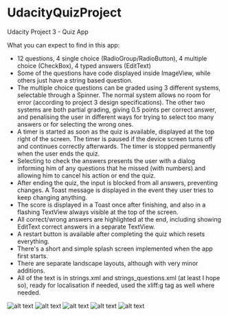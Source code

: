 # UdacityQuizProject
Udacity Project 3 - Quiz App

What you can expect to find in this app:
- 12 questions, 4 single choice (RadioGroup/RadioButton), 4 multiple choice (CheckBox), 4 typed answers (EditText)
- Some of the questions have code displayed inside ImageView, while others just have a string based question.
- The multiple choice questions can be graded using 3 different systems, selectable through a Spinner. The normal system allows no room for error (according to project 3 design specifications). The other two systems are both partial grading, giving 0.5 points per correct answer, and penalising the user in different ways for trying to select too many answers or for selecting the wrong ones.
- A timer is started as soon as the quiz is available, displayed at the top right of the screen. The timer is paused if the device screen turns off and continues correctly afterwards. The timer is stopped permanently when the user ends the quiz.
- Selecting to check the answers presents the user with a dialog informing him of any questions that he missed (with numbers) and allowing him to cancel his action or end the quiz.
- After ending the quiz, the input is blocked from all answers, preventing changes. A Toast message is displayed in the event they user tries to keep changing anything.
- The score is displayed in a Toast once after finishing, and also in a flashing TextView always visible at the top of the screen.
- All correct/wrong answers are highlighted at the end, including showing EditText correct answers in a separate TextView.
- A restart button is available after completing the quiz which resets everything.
- There's a short and simple splash screen implemented when the app first starts.
- There are separate landscape layouts, although with very minor additions.
- All of the text is in strings.xml and strings_questions.xml (at least I hope so), ready for localisation if needed, used the xliff:g tag as well where needed.

![alt text](https://raw.githubusercontent.com/ccojocea/UdacityQuizProject/master/extras/device_1.png)
![alt text](https://raw.githubusercontent.com/ccojocea/UdacityQuizProject/master/extras/device_2.png)
![alt text](https://raw.githubusercontent.com/ccojocea/UdacityQuizProject/master/extras/device_3.png)
![alt text](https://raw.githubusercontent.com/ccojocea/UdacityQuizProject/master/extras/device_4.png)
![alt text](https://raw.githubusercontent.com/ccojocea/UdacityQuizProject/master/extras/device_5.png)
